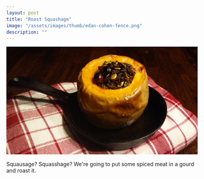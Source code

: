 ```yaml
---
layout: post
title: "Roast Squashage"
image: "/assets/images/thumb/edan-cohen-fence.png"
description: ""
---
```


![](/assets/images/stuffed-squash-16x9.png)


Squausage? Squasshage? We're going to put some spiced meat in a gourd and roast it.
